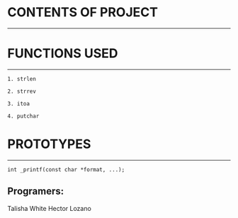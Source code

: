 # CONTENTS OF PROJECT
-------------------









# FUNCTIONS USED
--------------

	1. strlen

	2. strrev

	3. itoa

	4. putchar



# PROTOTYPES
----------

	int _printf(const char *format, ...);


Programers:
-----------

Talisha White
Hector Lozano
